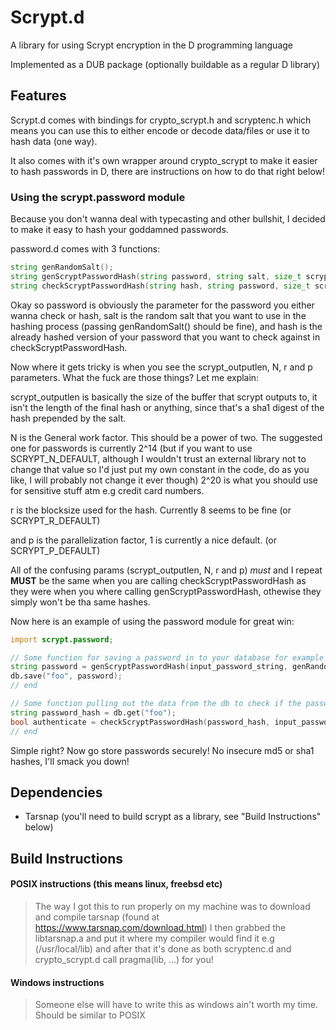 Scrypt.d
========

A library for using Scrypt encryption in the D programming language

Implemented as a DUB package (optionally buildable as a regular D library)

Features
--------

Scrypt.d comes with bindings for crypto_scrypt.h and scryptenc.h which means you can use this to either encode or decode
data/files or use it to hash data (one way).

It also comes with it's own wrapper around crypto_scrypt to make it easier to hash passwords in D, there are instructions on how to do that right below!

### Using the scrypt.password module

Because you don't wanna deal with typecasting and other bullshit, I decided to make it easy to hash your goddamned passwords.

password.d comes with 3 functions:

``` d
string genRandomSalt();
string genScryptPasswordHash(string password, string salt, size_t scrypt_outputlen, ulong N, uint r, uint p);
string checkScryptPasswordHash(string hash, string password, size_t scrypt_outputlen, ulong N, uint r, uint p);
```

Okay so password is obviously the parameter for the password you either wanna check or hash, salt is the random salt
that you want to use in the hashing process (passing genRandomSalt() should be fine), and hash is the already hashed
version of your password that you want to check against in checkScryptPasswordHash.

Now where it gets tricky is when you see the scrypt_outputlen, N, r and p parameters. What the fuck are those things?
Let me explain:

scrypt_outputlen is basically the size of the buffer that scrypt outputs to, it isn't the length of the final hash or
anything, since that's a sha1 digest of the hash prepended by the salt.

N is the General work factor. This should be a power of two. The suggested one for passwords is currently 2^14 (but if you want to use SCRYPT_N_DEFAULT, although I wouldn't trust an external library not to change that value so I'd just put my own constant in the code, do as you like, I will probably not change it ever though)
2^20 is what you should use for sensitive stuff atm e.g credit card numbers.

r is the blocksize used for the hash. Currently 8 seems to be fine (or SCRYPT_R_DEFAULT)

and p is the parallelization factor, 1 is currently a nice default. (or SCRYPT_P_DEFAULT)

All of the confusing params (scrypt_outputlen, N, r and p) *must* and I repeat __MUST__ be the same when you are calling
checkScryptPasswordHash as they were when you where calling genScryptPasswordHash, othewise they simply won't be tha same hashes.

Now here is an example of using the password module for great win:

``` d
import scrypt.password;

// Some function for saving a password in to your database for example
string password = genScryptPasswordHash(input_password_string, genRandomSalt(), SCRYPT_OUTPUTLEN_DEFAULT, SCRYPT_N_DEFAULT, SCRYPT_R_DEFAULT, SCRYPT_P_DEFAULT);
db.save("foo", password);
// end

// Some function pulling out the data from the db to check if the password matches the one you saved earlier
string password_hash = db.get("foo");
bool authenticate = checkScryptPasswordHash(password_hash, input_password, SCRYPT_OUTPUTLEN_DEFAULT, SCRYPT_N_DEFAULT, SCRYPT_R_DEFAULT, SCRYPT_P_DEFAULT);
// end
```

Simple right? Now go store passwords securely! No insecure md5 or sha1 hashes, I'll smack you down!

Dependencies
------------

+ Tarsnap (you'll need to build scrypt as a library, see "Build Instructions" below)

Build Instructions
------------------

#### POSIX instructions (this means linux, freebsd etc)

> The way I got this to run properly on my machine was to download and compile tarsnap (found at https://www.tarsnap.com/download.html)
> I then grabbed the libtarsnap.a and put it where my compiler would find it e.g (/usr/local/lib) and after that it's done as both
> scryptenc.d and crypto_scrypt.d call pragma(lib, ...) for you!

#### Windows instructions

> Someone else will have to write this as windows ain't worth my time. Should be similar to POSIX
